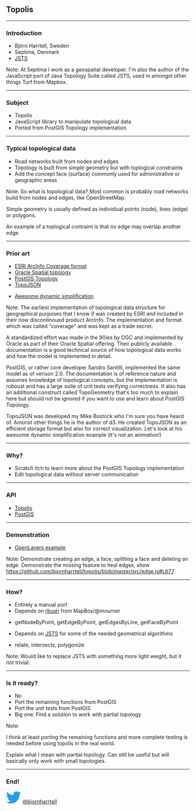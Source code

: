 ## Topolis

---

### Introduction

* Björn Harrtell, Sweden
* Septima, Denmark
* [JSTS](http://bjornharrtell.github.io/jsts)

Note:
At Septima I work as a geospatial developer.
I'm also the author of the JavaScript port of Java Topology Suite called JSTS, used in amongst other things Turf from Mapbox.

---

### Subject

* Topolis
* JavaScript library to manipulate topological data
* Ported from PostGIS Topology implementation

---

### Typical topological data

* Road networks built from nodes and edges
* Topology is built from simple geometry but with toplogical constraints
* Add the concept face (surface) commonly used for administrative or geographic areas

Note:
So what is topological data? Most common is probably road networks build from nodes and edges, like OpenStreetMap.

Simple geometry is usually defined as individiual points (node), lines (edge) or polygons.

An example of a toplogical contraint is that no edge may overlap another edge.

---

### Prior art

* <a target="_blank" href="http://desktop.arcgis.com/en/arcmap/10.3/manage-data/coverages/what-is-a-coverage.htm">ESRI ArcInfo Coverage format</a>
* <a target="_blank" href="https://docs.oracle.com/cd/B19306_01/appdev.102/b14256/sdo_topo_concepts.htm">Oracle Spatial topology</a>
* <a target="_blank" href="http://postgis.net/docs/manual-2.3/Topology.html">PostGIS Topology</a>
* <a target="_blank" href="https://github.com/topojson/topojson/wiki">TopoJSON</a>
 - <a target="_blank" href="https://bl.ocks.org/mbostock/6245977">Awesome dynamic simplification</a>

Note:
The earliest implementation of topological data structure for geographical purposes that I know if was created by ESRI and included in their now discontinoued product ArcInfo. The implementation and format which was called "coverage" and was kept as a trade secret.

A standardized effort was made in the 90ies by OGC and implemented by Oracle as part of their Oracle Spatial offering. Their publicly available documentation is a good technical source of how topological data works and how the model is implemented in detail.

PostGIS, or rather core developer Sandro Santilli, implemented the same model as of verison 2.0. The documentation is of reference nature and assumes knowledge of topological concepts, but the implementation is roboust and has a large suite of unit tests verifying correctness.
It also has an additional construct called TopoGeometry that's too much to explain here but should not be ignored if you want to use and learn about PostGIS Topology.

TopoJSON was developed my Mike Bostock who I'm sure you have heard of. Amonst other things he is the author of d3. He created TopoJSON as an efficient storage format but also for correct visualization. Let's look at his awesome dynamic simplification example (it's not an animation!)

---

### Why?

* Scratch itch to learn more about the PostGIS Topology implementation
* Edit topological data without server communication

---

### API

* [Topolis](https://bjornharrtell.github.io/topolis/0.2.0/apidocs/)
* [PostGIS](http://postgis.net/docs/manual-2.3/Topology.html)

---

### Demonstration

* <a target="_blank" href="http://openlayers.org">OpenLayers example</a>

Note: 
Demonstrate creating an edge, a face, splitting a face and deleting an edge.
Demonstrate the missing feature to heal edges, show https://github.com/bjornharrtell/topolis/blob/master/src/edge.js#L677.

---

### How?

* Entirely a manual port
* Depends on [rbush](https://github.com/mourner/rbush) from MapBox/@mourner
 - getNodeByPoint, getEdgeByPoint, getEdgesByLine, getFaceByPoint
* Depends on [JSTS](https://github.com/bjornharrtell/jsts) for some of the needed geometrical algorithms
 - relate, intersects, polygonize

Note:
Would like to replace JSTS with something more light weight, but it not trivial.

---

### Is it ready?

* No
* Port the remaining functions from PostGIS
* Port the unit tests from PostGIS
* Big one: Find a solution to work with partial topology

Note:

I think at least porting the remaining functions and more complete testing is needed before using topolis in the real world.

Explain what I mean with partial topology. Can still be useful but will basically only work with small topologies.

---

### End!

![Logo](assets/images/twitter.png) [@bjornharrtell](https://twitter.com/bjornharrtell)